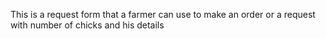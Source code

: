 This is a request form that a farmer can use to make an order or a request with number of chicks and his details
